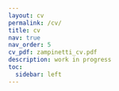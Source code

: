 ```yaml
---
layout: cv
permalink: /cv/
title: cv
nav: true
nav_order: 5
cv_pdf: zampinetti_cv.pdf
description: work in progress
toc:
  sidebar: left
---
```

